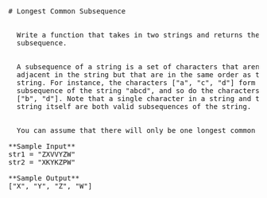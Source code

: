 <pre>
# Longest Common Subsequence


  Write a function that takes in two strings and returns their longest common
  subsequence.


  A subsequence of a string is a set of characters that aren't necessarily
  adjacent in the string but that are in the same order as they appear in the
  string. For instance, the characters ["a", "c", "d"] form a
  subsequence of the string "abcd", and so do the characters
  ["b", "d"]. Note that a single character in a string and the
  string itself are both valid subsequences of the string.


  You can assume that there will only be one longest common subsequence.

**Sample Input**
str1 = "ZXVVYZW"
str2 = "XKYKZPW"

**Sample Output**
["X", "Y", "Z", "W"]

</pre>